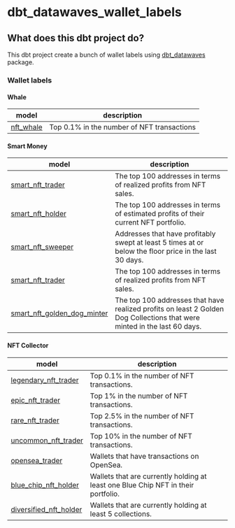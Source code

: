 # dbt_datawaves_wallet_labels


## What does this dbt project do?


This dbt project create a bunch of wallet labels using [dbt_datawaves](https://github.com/datawaves-xyz/dbt_datawaves) package. 


### Wallet labels


#### Whale

| **model** | **description**  |
|-----------|------------------|
| [nft_whale](https://github.com/datawaves-xyz/dbt_datawaves_wallet_labels/blob/master/models/labels/whale/nft_whale.sql) | Top 0.1% in the number of NFT transactions|

#### Smart Money

| **model** | **description**  |
|-----------|------------------|
| [smart_nft_trader](https://github.com/datawaves-xyz/dbt_datawaves_wallet_labels/blob/master/models/labels/smart_money/smart_nft_trader.sql) | The top 100 addresses in terms of realized profits from NFT sales. |
| [smart_nft_holder](https://github.com/datawaves-xyz/dbt_datawaves_wallet_labels/blob/master/models/labels/smart_money/smart_nft_holder.sql) | The top 100 addresses in terms of estimated profits of their current NFT portfolio. |
| [smart_nft_sweeper](https://github.com/datawaves-xyz/dbt_ethereum/blob/master/models/labels/smart_money/smart_nft_sweeper.sql) | Addresses that have profitably swept at least 5 times at or below the floor price in the last 30 days. |
| [smart_nft_trader](https://github.com/datawaves-xyz/dbt_ethereum/blob/master/models/labels/smart_money/smart_nft_trader.sql) | The top 100 addresses in terms of realized profits from NFT sales. |
| [smart_nft_golden_dog_minter](https://github.com/datawaves-xyz/dbt_ethereum/blob/master/models/labels/smart_money/smart_nft_golden_dog_minter.sql)| The top 100 addresses that have realized profits on least 2 Golden Dog Collections that were minted in the last 60 days. | 

#### NFT Collector 

| **model** | **description**  |
|-----------|------------------|
| [legendary_nft_trader](https://github.com/datawaves-xyz/dbt_datawaves_wallet_labels/blob/master/models/labels/nft_collector/legendary_nft_trader.sql) | Top 0.1% in the number of NFT transactions. |
| [epic_nft_trader](https://github.com/datawaves-xyz/dbt_datawaves_wallet_labels/blob/master/models/labels/nft_collector/epic_nft_trader.sql) | Top 1% in the number of NFT transactions. |
| [rare_nft_trader](https://github.com/datawaves-xyz/dbt_datawaves_wallet_labels/blob/master/models/labels/nft_collector/rare_nft_trader.sql) | Top 2.5% in the number of NFT transactions. |
| [uncommon_nft_trader](https://github.com/datawaves-xyz/dbt_datawaves_wallet_labels/blob/master/models/labels/nft_collector/uncommon_nft_trader.sql) | Top 10% in the number of NFT transactions. |
| [opensea_trader](https://github.com/datawaves-xyz/dbt_datawaves_wallet_labels/blob/master/models/labels/nft_collector/opensea_trader.sql) | Wallets that have transactions on OpenSea. |
| [blue_chip_nft_holder](https://github.com/datawaves-xyz/dbt_datawaves_wallet_labels/blob/master/models/labels/nft_collector/blue_chip_nft_holder.sql) | Wallets that are currently holding at least one Blue Chip NFT in their portfolio. |
| [diversified_nft_holder](https://github.com/datawaves-xyz/dbt_datawaves_wallet_labels/blob/master/models/labels/nft_collector/diversified_nft_holder.sql) | Wallets that are currently holding at least 5 collections. |

